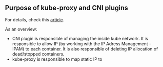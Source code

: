 ## Purpose of kube-proxy and CNI plugins

For details, check this [article](https://medium.com/@seifeddinerajhi/kube-proxy-and-cni-the-hidden-components-of-kubernetes-networking-eb30000bf87a#:~:text=Kubernetes%20networking%20is%20powered%20by,running%20containerized%20applications%20on%20Kubernetes).

As an overview:
- CNI plugin is responsible of managing the inside kube network. It is responsible to allow IP (by working with  the IP Adress Management - IPAM) to each container. It is also responsible of deleting IP allocation of dead/stopped containers.
- kube-proxy is responsible to map static IP to 